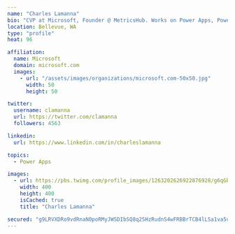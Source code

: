 ```yaml
---
name: "Charles Lamanna"
bio: "CVP at Microsoft, Founder @ MetricsHub. Works on Power Apps, Power Automate, Power Virtual Agent, Common Data Service and Dynamics 365."
location: Bellevue, WA
type: "profile"
heat: 96

affiliation:
  name: Microsoft
  domain: microsoft.com
  images:
    - url: "/assets/images/organizations/microsoft.com-50x50.jpg"
      width: 50
      height: 50

twitter:
  username: clamanna
  url: https://twitter.com/clamanna
  followers: 4563

linkedin:
  url: https://www.linkedin.com/in/charleslamanna

topics:
  - Power Apps

images:
  - url: https://pbs.twimg.com/profile_images/1263202626922876928/g6qGbHZ-_400x400.jpg
    width: 400
    height: 400
    isCached: true
    title: "Charles Lamanna"

secured: "g9LRVXDRo9vdRnaN0poRMyJWSDIbSQ8q2SHzRudnS4wFRBBrTCB4lLSa1va5ujOhau3I0JULu7JQIIka2RICuoH2yvE4+UGGhooWs7DptnifGdKvb0Vgxl1mg7fHTbS6TSFd/xc9Y/11Zj2chiSIsuO/UeqEAc/Lx9IJhQSSWY7eT+NKmwHq/xthO5j9KVEtw9xn1MA0OLIdFOjT5CSTpYqKKyxkMHIFQ16Gyg4D0EIBb9pcRRZM4aQh1ANXHSXGfl7PuIRi9LLdt7SXLYCKuGHeouFB2Arub45705xr2iIRGJtS+Pqdkktd3ZNKWwJ/362FM6DdpRwwUIej1/ygyiToXaFODjnJZ81z99bSGtHMyh8UnYHX515fqoY3IxGVqOXRrNxbpRfdxlMqpkb2ZdEZtC9uUOzIo07yXCQ4XlQ=;JF/7sgYNp2GHSUP0vwfsnQ=="
---
```


